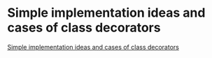 # Simple implementation ideas and cases of class decorators
[Simple implementation ideas and cases of class decorators](https://aiwithcloud.com/2022/09/15/simple_implementation_ideas_and_cases_of_class_decorators/)